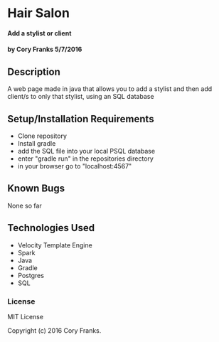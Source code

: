 # Hair Salon
#### Add a stylist or client

#### by Cory Franks 5/7/2016
## Description
A web page made in java that allows you to add a stylist and then add client/s to only that stylist,  using an SQL database

## Setup/Installation Requirements

* Clone repository
* Install gradle
* add the SQL file into your local PSQL database
* enter "gradle run" in the repositories directory
* in your browser go to "localhost:4567"

## Known Bugs
None so far

## Technologies Used
* Velocity Template Engine
* Spark
* Java
* Gradle
* Postgres
* SQL

### License

MIT License

Copyright (c) 2016 Cory Franks.
